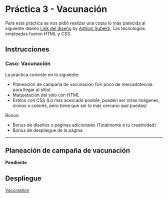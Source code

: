 # Práctica 3 - Vacunación

Para esta práctica se nos pidió realizar una copia lo más parecida al siguiente diseño [Link del diseño](./assets/landingVacunaci%C3%B3n.png) by [Adhiari Subekti](https://dribbble.com/Adhiari_is).
Las tecnologías empleadas fueron HTML y CSS.

## Instrucciones

### Caso: Vacunación

La práctica consiste en lo siguiente:

- Planeación de campaña de vacunación (Un poco de mercadotecnia para llegar al sitio)
- Maquetación del sitio con HTML
- Estilos con CSS (Lo más acercado posible, pueden ser otras imágenes, íconos o colores, pero tiene que ser lo más cercano que puedas)

Bonus:

- Bonus de diseños o páginas adicionales (Totalmente a tu creatividad)
- Bonus de despliegue de la página

---

## Planeación de campaña de vacunación

**Pendiente**

## Despliegue

[Vaccination](./vaccination.html)
